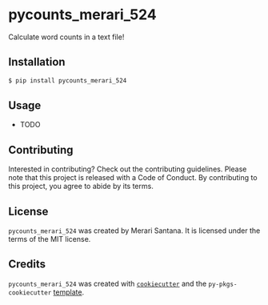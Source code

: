 # pycounts_merari_524

Calculate word counts in a text file!

## Installation

```bash
$ pip install pycounts_merari_524
```

## Usage

- TODO

## Contributing

Interested in contributing? Check out the contributing guidelines. Please note that this project is released with a Code of Conduct. By contributing to this project, you agree to abide by its terms.

## License

`pycounts_merari_524` was created by Merari Santana. It is licensed under the terms of the MIT license.

## Credits

`pycounts_merari_524` was created with [`cookiecutter`](https://cookiecutter.readthedocs.io/en/latest/) and the `py-pkgs-cookiecutter` [template](https://github.com/py-pkgs/py-pkgs-cookiecutter).
